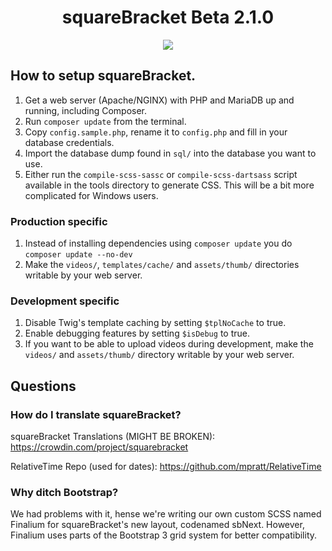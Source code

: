 <h1 align="center">squareBracket Beta 2.1.0</h1>

<p align="center">
<img src="https://user-images.githubusercontent.com/45898787/173667230-5cdb4b50-75ac-4bc6-ad61-873e4466f855.png">
</p>

<!--<h3 align="center"><a href="https://sb.billyisreal.com/">squareBracket's live website</a></h3>-->

## How to setup squareBracket.
1. Get a web server (Apache/NGINX) with PHP and MariaDB up and running, including Composer.
1. Run `composer update` from the terminal.
1. Copy `config.sample.php`, rename it to `config.php` and fill in your database credentials.
1. Import the database dump found in `sql/` into the database you want to use.
1. Either run the `compile-scss-sassc` or `compile-scss-dartsass` script available in the tools directory to generate CSS. This will be a bit more complicated for Windows users.

### Production specific
1. Instead of installing dependencies using `composer update` you do `composer update --no-dev`
1. Make the `videos/`, `templates/cache/` and `assets/thumb/` directories writable by your web server.

### Development specific

1. Disable Twig's template caching by setting `$tplNoCache` to true.
1. Enable debugging features by setting `$isDebug` to true.
1. If you want to be able to upload videos during development, make the `videos/` and `assets/thumb/` directory writable by your web server.

## Questions

### How do I translate squareBracket?

squareBracket Translations (MIGHT BE BROKEN): https://crowdin.com/project/squarebracket

RelativeTime Repo (used for dates): https://github.com/mpratt/RelativeTime

### Why ditch Bootstrap?
We had problems with it, hense we're writing our own custom SCSS named Finalium for squareBracket's new layout, codenamed sbNext. However, Finalium uses parts of the Bootstrap 3 grid system for better compatibility.
